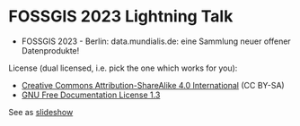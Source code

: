# FOSSGIS 2023 Lightning Talk

* FOSSGIS 2023 - Berlin: data.mundialis.de: eine Sammlung neuer offener Datenprodukte!

License (dual licensed, i.e. pick the one which works for you):
* [Creative Commons Attribution-ShareAlike 4.0 International](https://creativecommons.org/licenses/by-sa/4.0/) (CC BY-SA)
* [GNU Free Documentation License 1.3](https://www.gnu.org/licenses/fdl-1.3.en.html)

See as [slideshow](https://htmlpreview.github.io/?https://github.com/mundialis/fossgis2023/blob/main/data_mundialis_de_lt/lt_data_mundialis2023.html#/)
